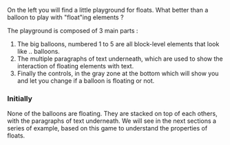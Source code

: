 On the left you will find a little playground for floats. What better than a balloon to play with "float"ing elements ?

The playground is composed of 3 main parts : 

1. The big balloons, numbered 1 to 5 are all block-level elements that look like .. balloons.
1. The multiple paragraphs of text underneath, which are used to show the interaction of floating elements with text.
1. Finally the controls, in the gray zone at the bottom which will show you and let you change if a balloon is floating or not.

### Initially
None of the balloons are floating. They are stacked on top of each others, with the paragraphs of text underneath. We will see in the next sections a series of example, based on this game to understand the properties of floats.